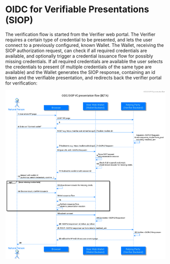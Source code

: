 # OIDC for Verifiable Presentations (SIOP)

The verification flow is started from the Verifier web portal. The Verifier requires a certain type of credential to be presented, and lets the user connect to a previously configured, known Wallet. The Wallet, receiving the SIOP authorization request, can check if all required credentials are available, and optionally trigger a credential issuance flow for possibly missing credentials. If all required credentials are available the user selects the credentials to present (if multiple credentials of the same type are available) and the Wallet generates the SIOP response, containing an id token and the verifiable presentation, and redirects back the verifier portal for verification:

![Wallet presentation flow](../../out/ecosystems-interoperability/siop-vc-presentation/siop-vc-presentation.png)


